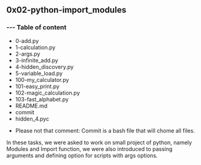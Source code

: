 ## 0x02-python-import_modules
### --- Table of content

* 0-add.py
* 1-calculation.py
* 2-args.py
* 3-infinite_add.py
* 4-hidden_discovery.py
* 5-variable_load.py
* 100-my_calculator.py
* 101-easy_print.py
* 102-magic_calculation.py
* 103-fast_alphabet.py
* README.md
* commit
* hidden_4.pyc

- Please not that comment: Commit is a bash file that will chome all files.

In these tasks, we were asked to work on small project of python, namely Modules and Import function, we were also introduced to passing arguments and defining option for scripts with args options.

